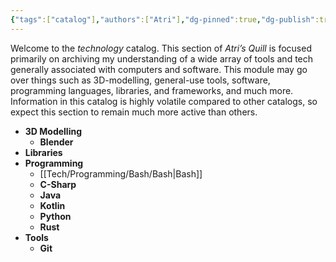 ```yaml
---
{"tags":["catalog"],"authors":["Atri"],"dg-pinned":true,"dg-publish":true,"dg-note-icon":"server","permalink":"/tech/tech/","pinned":true,"dgPassFrontmatter":true,"noteIcon":"server","created":"2024-03-06T10:48:29.772-05:00","updated":"2024-03-13T02:49:53.195-04:00"}
---
```


Welcome to the *technology* catalog. This section of *Atri’s Quill* is focused primarily on archiving my understanding of a wide array of tools and tech generally associated with computers and software.  This module may go over things such as 3D-modelling, general-use tools, software, programming languages, libraries, and frameworks, and much more. Information in this catalog is highly volatile compared to other catalogs, so expect this section to remain much more active than others.

- **3D Modelling**
  - **Blender**
- **Libraries**
- **Programming**
  - [[Tech/Programming/Bash/Bash\|Bash]]
  - **C-Sharp**
  - **Java**
  - **Kotlin**
  - **Python**
  - **Rust**
- **Tools**
  - **Git**



